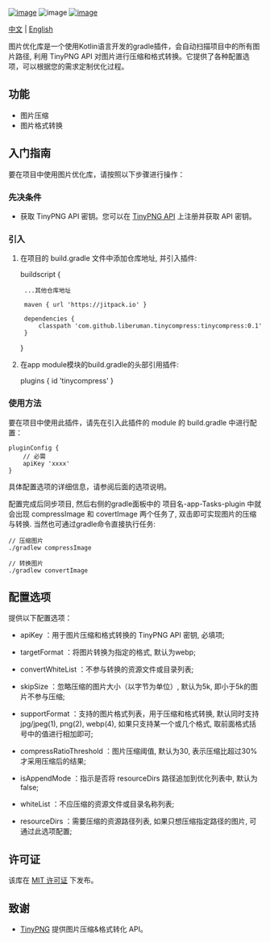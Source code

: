[![image](https://jitpack.io/v/Liberuman/ShadowDrawable.svg)](https://jitpack.io/Liberuman/TinyCompress)
![image](https://img.shields.io/badge/build-passing-brightgreen.svg)
[![image](https://img.shields.io/packagist/l/doctrine/orm.svg)](https://github.com/Liberuman/TinyCompress/blob/master/LICENSE)

[中文](README_CN.md) | [English](README.md)

图片优化库是一个使用Kotlin语言开发的gradle插件，会自动扫描项目中的所有图片路径, 利用 TinyPNG API 对图片进行压缩和格式转换。它提供了各种配置选项，可以根据您的需求定制优化过程。

## 功能

- 图片压缩
- 图片格式转换

## 入门指南

要在项目中使用图片优化库，请按照以下步骤进行操作：

### 先决条件

- 获取 TinyPNG API 密钥。您可以在 [TinyPNG API](https://tinypng.com/developers) 上注册并获取 API 密钥。

### 引入

1. 在项目的  build.gradle  文件中添加仓库地址, 并引入插件:


    buildscript {

        ...其他仓库地址

        maven { url 'https://jitpack.io' }
   
        dependencies {
            classpath 'com.github.liberuman.tinycompress:tinycompress:0.1'
        }
    }


2. 在app module模块的build.gradle的头部引用插件:
   

    plugins {
       id 'tinycompress'
    }

### 使用方法

要在项目中使用此插件，请先在引入此插件的 module 的 build.gradle 中进行配置：

    pluginConfig {
        // 必需
        apiKey 'xxxx'
    }

具体配置选项的详细信息，请参阅后面的选项说明。

配置完成后同步项目, 然后右侧的gradle面板中的 项目名-app-Tasks-plugin 中就会出现 compressImage 和 covertImage 两个任务了, 
双击即可实现图片的压缩与转换. 当然也可通过gradle命令直接执行任务:

    // 压缩图片
    ./gradlew compressImage
    
    // 转换图片
    ./gradlew convertImage

## 配置选项

提供以下配置选项：
- apiKey ：用于图片压缩和格式转换的 TinyPNG API 密钥, 必填项;
- targetFormat ：将图片转换为指定的格式, 默认为webp;
- convertWhiteList ：不参与转换的资源文件或目录列表;
- skipSize ：忽略压缩的图片大小（以字节为单位）, 默认为5k, 即小于5k的图片不参与压缩;
- supportFormat ：支持的图片格式列表，用于压缩和格式转换, 默认同时支持jpg/jpeg(1), png(2), webp(4), 如果只支持某一个或几个格式, 取前面格式括号中的值进行相加即可;

- compressRatioThreshold ：图片压缩阈值, 默认为30, 表示压缩比超过30%才采用压缩后的结果;
- isAppendMode ：指示是否将 resourceDirs 路径追加到优化列表中, 默认为false;
- whiteList ：不应压缩的资源文件或目录名称列表;
- resourceDirs ：需要压缩的资源路径列表, 如果只想压缩指定路径的图片, 可通过此选项配置;

## 许可证

该库在 [MIT 许可证](LICENSE) 下发布。

## 致谢

- [TinyPNG](https://tinypng.com) 提供图片压缩&格式转化 API。